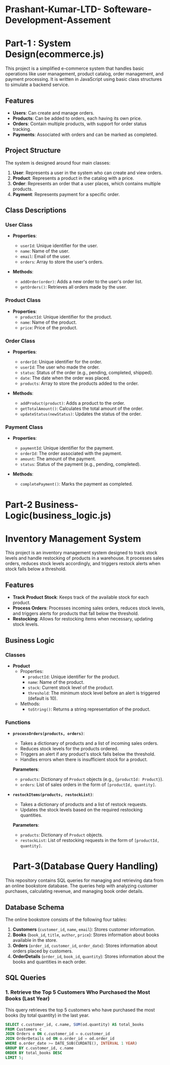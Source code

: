 # Prashant-Kumar-LTD- Softeware-Development-Assement

# Part-1 : System Design(ecommerce.js)

This project is a simplified e-commerce system that handles basic operations like user management, product catalog, order management, and payment processing. It is written in JavaScript using basic class structures to simulate a backend service.

## Features

- **Users**: Can create and manage orders.
- **Products**: Can be added to orders, each having its own price.
- **Orders**: Contain multiple products, with support for order status tracking.
- **Payments**: Associated with orders and can be marked as completed.

## Project Structure

The system is designed around four main classes:

1. **User**: Represents a user in the system who can create and view orders.
2. **Product**: Represents a product in the catalog with a price.
3. **Order**: Represents an order that a user places, which contains multiple products.
4. **Payment**: Represents payment for a specific order.

## Class Descriptions

### User Class

- **Properties**:
  - `userId`: Unique identifier for the user.
  - `name`: Name of the user.
  - `email`: Email of the user.
  - `orders`: Array to store the user's orders.
  
- **Methods**:
  - `addOrder(order)`: Adds a new order to the user's order list.
  - `getOrders()`: Retrieves all orders made by the user.

### Product Class

- **Properties**:
  - `productId`: Unique identifier for the product.
  - `name`: Name of the product.
  - `price`: Price of the product.

### Order Class

- **Properties**:
  - `orderId`: Unique identifier for the order.
  - `userId`: The user who made the order.
  - `status`: Status of the order (e.g., pending, completed, shipped).
  - `date`: The date when the order was placed.
  - `products`: Array to store the products added to the order.
  
- **Methods**:
  - `addProduct(product)`: Adds a product to the order.
  - `getTotalAmount()`: Calculates the total amount of the order.
  - `updateStatus(newStatus)`: Updates the status of the order.

### Payment Class

- **Properties**:
  - `paymentId`: Unique identifier for the payment.
  - `orderId`: The order associated with the payment.
  - `amount`: The amount of the payment.
  - `status`: Status of the payment (e.g., pending, completed).
  
- **Methods**:
  - `completePayment()`: Marks the payment as completed.


# Part-2 Business-Logic(business_logic.js)
# Inventory Management System

This project is an inventory management system designed to track stock levels and handle restocking of products in a warehouse. It processes sales orders, reduces stock levels accordingly, and triggers restock alerts when stock falls below a threshold.

## Features

- **Track Product Stock**: Keeps track of the available stock for each product.
- **Process Orders**: Processes incoming sales orders, reduces stock levels, and triggers alerts for products that fall below the threshold.
- **Restocking**: Allows for restocking items when necessary, updating stock levels.

## Business Logic

### Classes

- **Product**
  - Properties:
    - `productId`: Unique identifier for the product.
    - `name`: Name of the product.
    - `stock`: Current stock level of the product.
    - `threshold`: The minimum stock level before an alert is triggered (default is 10).
  - Methods:
    - `toString()`: Returns a string representation of the product.

### Functions

- **`processOrders(products, orders)`**:
  - Takes a dictionary of products and a list of incoming sales orders.
  - Reduces stock levels for the products ordered.
  - Triggers an alert if any product's stock falls below the threshold.
  - Handles errors when there is insufficient stock for a product.
  
  **Parameters**:
  - `products`: Dictionary of `Product` objects (e.g., `{productId: Product}`).
  - `orders`: List of sales orders in the form of `[productId, quantity]`.

- **`restockItems(products, restockList)`**:
  - Takes a dictionary of products and a list of restock requests.
  - Updates the stock levels based on the required restocking quantities.
  
  **Parameters**:
  - `products`: Dictionary of `Product` objects.
  - `restockList`: List of restocking requests in the form of `[productId, quantity]`.
 

  # Part-3(Database Query Handling)

This repository contains SQL queries for managing and retrieving data from an online bookstore database. The queries help with analyzing customer purchases, calculating revenue, and managing book order details.

## Database Schema

The online bookstore consists of the following four tables:

1. **Customers** (`customer_id`, `name`, `email`): Stores customer information.
2. **Books** (`book_id`, `title`, `author`, `price`): Stores information about books available in the store.
3. **Orders** (`order_id`, `customer_id`, `order_date`): Stores information about orders placed by customers.
4. **OrderDetails** (`order_id`, `book_id`, `quantity`): Stores information about the books and quantities in each order.

## SQL Queries

### 1. Retrieve the Top 5 Customers Who Purchased the Most Books (Last Year)
This query retrieves the top 5 customers who have purchased the most books (by total quantity) in the last year.

```sql
SELECT c.customer_id, c.name, SUM(od.quantity) AS total_books
FROM Customers c
JOIN Orders o ON c.customer_id = o.customer_id
JOIN OrderDetails od ON o.order_id = od.order_id
WHERE o.order_date >= DATE_SUB(CURDATE(), INTERVAL 1 YEAR)
GROUP BY c.customer_id, c.name
ORDER BY total_books DESC
LIMIT 5;





